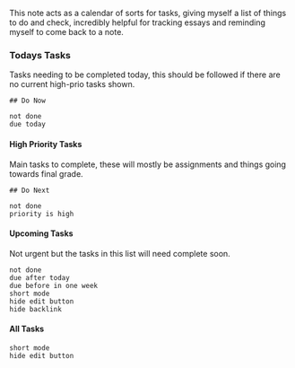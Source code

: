 This note acts as a calendar of sorts for tasks, giving myself a list of things to do and check, incredibly helpful for tracking essays and reminding myself to come back to a note.
### Todays Tasks
Tasks needing to be completed today, this should be followed if there are no current high-prio tasks shown.
```tasks
## Do Now

not done
due today
```

#### High Priority Tasks
Main tasks to complete, these will mostly be assignments and things going towards final grade.
```tasks
## Do Next

not done
priority is high
```

#### Upcoming Tasks
Not urgent but the tasks in this list will need complete soon.
```tasks
not done
due after today
due before in one week
short mode
hide edit button
hide backlink
```

#### All Tasks
```tasks
short mode
hide edit button
```
